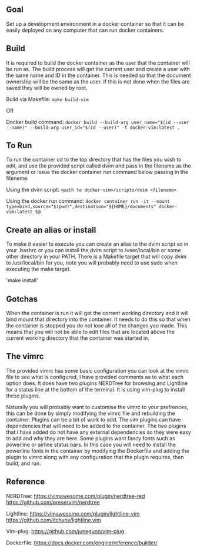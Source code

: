 ## Goal
Set up a development environment in a docker container so that it can be easily deployed on any computer that can run docker containers.

## Build
It is required to build the docker container as the user that the container will be run as. The build process will get
the current user and create a user with the same name and ID in the container. This is needed so that the document
ownership will be the same as the user. If this is not done when the files are saved they will be owned by root.

Build via Makefile:
`make build-vim`

OR

Docker build command:
`docker build --build-arg user_name="$(id --user --name)" --build-arg user_id="$(id --user)" -t docker-vim:latest .`

## To Run
To run the container cd to the top directory that has the files you wish to edit, and use the provided script called dvim and pass in the filename as the argument or issue the docker
container run command below passing in the fileneme.

Using the dvim script:
`<path to docker-vim>/scripts/dvim <filename>`

Using the docker run command:
`docker container run -it --mount type=bind,source="$(pwd)",destination="${HOME}/documents" docker-vim:latest $@`

## Create an alias or install
To make it easier to execute you can create an alias to the dvim script so in your .bashrc or you can install the dvim
script to /user/local/bin or some other directory in your PATH. There is a Makefile target that will copy dvim to
/usr/local/bin for you, note you will probably need to use sudo when executing the make target.

'make install'

## Gotchas
When the container is run it will get the corrent working directory and it will bind mount that directory into the
container. It needs to do this so that when the container is stopped you do not lose all of the changes you made. This
means that you will not be able to edit files that are located above the current working directory that the container
was started in.

## The vimrc
The provided vimrc has some basic configuration you can look at the vimrc file to see what is configured, I have
provided comments as to what each option does. It does have two plugins NERDTree for browsing and Lightline for a status
line at the bottom of the terminal. It is using vim-plug to install these plugins.

Naturally you will probably want to customise the vimrc to your prefrences, this can be done by simply modifying the
vimrc file and rebuilding the container. Plugins can be a bit of work to add. The vim plugins can have dependencies that
will need to be added to the container. The two plugins that I have added do not have any external dependencies so they
were easy to add and why they are here. Some plugins want fancy fonts such as powerline or airline status bars. In this
case you will need to install the powerline fonts in the container by modifying the Dockerfile and adding the plugin to
vimrc along with any configuration that the plugin requires, then build, and run.

## Reference
NERDTree:
https://vimawesome.com/plugin/nerdtree-red
https://github.com/preservim/nerdtree

Lightline:
https://vimawesome.com/plugin/lightline-vim
https://github.com/itchyny/lightline.vim

Vim-plug:
https://github.com/junegunn/vim-plug

Dockerfile:
https://docs.docker.com/engine/reference/builder/
